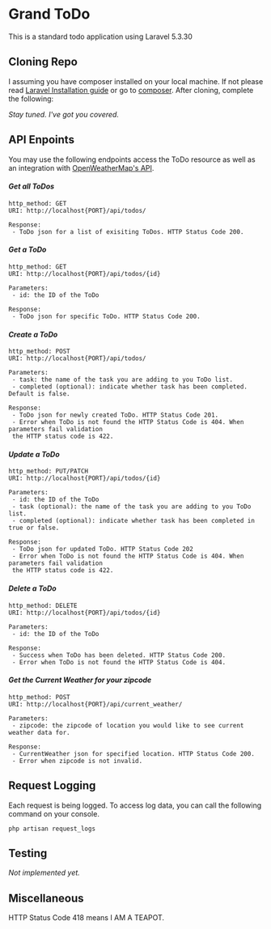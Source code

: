 # Grand ToDo

This is a standard todo application using Laravel 5.3.30

## Cloning Repo
I assuming you have composer installed on your local machine. If not please read [Laravel Installation guide](https://laravel.com/docs/5.3/installation) or go to [composer](https://getcomposer.org/). After cloning, complete the following: 

*Stay tuned. I've got you covered.*

## API Enpoints
You may use the following endpoints access the ToDo resource as well as an integration with [OpenWeatherMap's API](https://openweathermap.org/).

#### *Get all ToDos*
```
http_method: GET 
URI: http://localhost{PORT}/api/todos/

Response:
 - ToDo json for a list of exisiting ToDos. HTTP Status Code 200.
```

#### *Get a ToDo*
```
http_method: GET 
URI: http://localhost{PORT}/api/todos/{id}

Parameters: 
 - id: the ID of the ToDo

Response:
 - ToDo json for specific ToDo. HTTP Status Code 200.
```

#### *Create a ToDo*
```
http_method: POST 
URI: http://localhost{PORT}/api/todos/

Parameters: 
 - task: the name of the task you are adding to you ToDo list.
 - completed (optional): indicate whether task has been completed. Default is false.

Response:
 - ToDo json for newly created ToDo. HTTP Status Code 201.
 - Error when ToDo is not found the HTTP Status Code is 404. When parameters fail validation
 the HTTP status code is 422.
```

#### *Update a ToDo*
```
http_method: PUT/PATCH 
URI: http://localhost{PORT}/api/todos/{id}

Parameters: 
 - id: the ID of the ToDo
 - task (optional): the name of the task you are adding to you ToDo list.
 - completed (optional): indicate whether task has been completed in true or false.

Response:
 - ToDo json for updated ToDo. HTTP Status Code 202
 - Error when ToDo is not found the HTTP Status Code is 404. When parameters fail validation
 the HTTP status code is 422.
```

#### *Delete a ToDo*
```
http_method: DELETE
URI: http://localhost{PORT}/api/todos/{id}

Parameters: 
 - id: the ID of the ToDo

Response:
 - Success when ToDo has been deleted. HTTP Status Code 200.
 - Error when ToDo is not found the HTTP Status Code is 404.
```

#### *Get the Current Weather for your zipcode*
```
http_method: POST
URI: http://localhost{PORT}/api/current_weather/

Parameters: 
 - zipcode: the zipcode of location you would like to see current weather data for.

Response:
 - CurrentWeather json for specified location. HTTP Status Code 200.
 - Error when zipcode is not invalid.
```

## Request Logging
Each request is being logged. To access log data, you can call the following command on your console.
```
php artisan request_logs
```

## Testing

*Not implemented yet.*

## Miscellaneous
HTTP Status Code 418 means I AM A TEAPOT.
